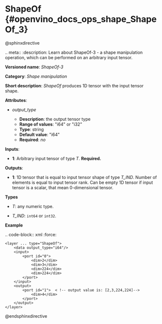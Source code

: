 # ShapeOf {#openvino_docs_ops_shape_ShapeOf_3}

@sphinxdirective

.. meta::
  :description: Learn about ShapeOf-3 - a shape manipulation operation, which 
                can be performed on an arbitrary input tensor.

**Versioned name**: *ShapeOf-3*

**Category**: *Shape manipulation*

**Short description**: *ShapeOf* produces 1D tensor with the input tensor shape.

**Attributes**:

* *output_type*

  * **Description**: the output tensor type
  * **Range of values**: "i64" or "i32"
  * **Type**: string
  * **Default value**: "i64"
  * **Required**: *no*

**Inputs**:

*   **1**: Arbitrary input tensor of type *T*. **Required.**

**Outputs**:

*   **1**: 1D tensor that is equal to input tensor shape of type *T_IND*. Number of elements is equal to input tensor rank. Can be empty 1D tensor if input tensor is a scalar, that mean 0-dimensional tensor.

**Types**

* *T*: any numeric type.

* *T_IND*: ``int64`` or ``int32``.

**Example**

.. code-block:: xml
   :force:

    <layer ... type="ShapeOf">
        <data output_type="i64"/>
        <input>
            <port id="0">
                <dim>2</dim>
                <dim>3</dim>
                <dim>224</dim>
                <dim>224</dim>
            </port>
        </input>
        <output>
            <port id="1">  < !-- output value is: [2,3,224,224]-->
                <dim>4</dim>
            </port>
        </output>
    </layer>

@endsphinxdirective

